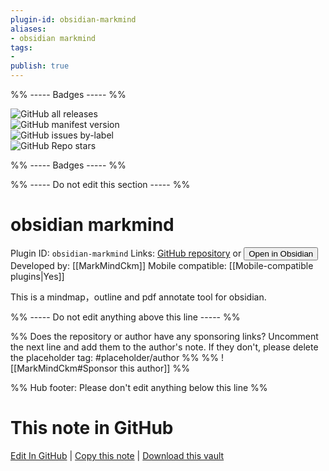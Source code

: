 ```yaml
---
plugin-id: obsidian-markmind
aliases:
- obsidian markmind
tags: 
- 
publish: true
---
```


%% ----- Badges ----- %%

![GitHub all releases](https://img.shields.io/github/downloads/MarkMindCkm/obsidian-markmind/total?color=573E7A&logo=github&style=for-the-badge)   
![GitHub manifest version](https://img.shields.io/github/manifest-json/v/MarkMindCkm/obsidian-markmind?color=573E7A&logo=github&style=for-the-badge)   
![GitHub issues by-label](https://img.shields.io/github/issues/MarkMindCkm/obsidian-markmind/help%20wanted?color=573E7A&logo=github&style=for-the-badge)   
![GitHub Repo stars](https://img.shields.io/github/stars/MarkMindCkm/obsidian-markmind?color=573E7A&logo=github&style=for-the-badge)

%% ----- Badges ----- %%

%% ----- Do not edit this section ----- %%

# obsidian markmind

Plugin ID: `obsidian-markmind`
Links: [GitHub repository](https://github.com/MarkMindCkm/obsidian-markmind) or [<button id=HH>Open in Obsidian</button>](obsidian://show-plugin?id=obsidian-markmind)
Developed by: [[MarkMindCkm]]
Mobile compatible: [[Mobile-compatible plugins|Yes]]

This is a mindmap，outline and pdf annotate tool for obsidian.

%% ----- Do not edit anything above this line ----- %% 

%% Does the repository or author have any sponsoring links? Uncomment the next line and add them to the author's note. If they don't, please delete the placeholder tag: #placeholder/author %%
%% ![[MarkMindCkm#Sponsor this author]] %%

%% Hub footer: Please don't edit anything below this line %%

# This note in GitHub

<span class="git-footer">[Edit In GitHub](https://github.dev/obsidian-community/obsidian-hub/blob/main/02%20-%20Community%20Expansions/02.05%20All%20Community%20Expansions/Plugins/obsidian-markmind.md "git-hub-edit-note") | [Copy this note](https://raw.githubusercontent.com/obsidian-community/obsidian-hub/main/02%20-%20Community%20Expansions/02.05%20All%20Community%20Expansions/Plugins/obsidian-markmind.md "git-hub-copy-note") | [Download this vault](https://github.com/obsidian-community/obsidian-hub/archive/refs/heads/main.zip "git-hub-download-vault") </span>
